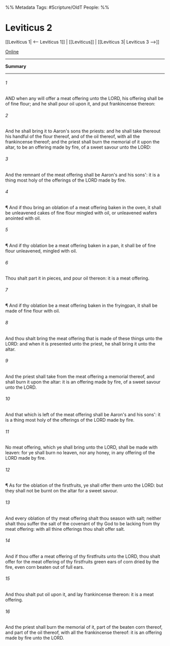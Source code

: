 

%% Metadata
Tags: #Scripture/OldT
People: 
%%
# Leviticus 2
[[Leviticus 1| <-- Leviticus 1]] | [[Leviticus]] | [[Leviticus 3| Leviticus 3 -->]]

[Online](https://churchofjesuschrist.org/study/scriptures/ot/lev/2?lang=eng)

---
__Summary__



---

###### 1
AND when any will offer a meat offering unto the LORD, his offering shall be of fine flour; and he shall pour oil upon it, and put frankincense thereon:
###### 2
And he shall bring it to Aaron's sons the priests: and he shall take thereout his handful of the flour thereof, and of the oil thereof, with all the frankincense thereof; and the priest shall burn the memorial of it upon the altar, to be an offering made by fire, of a sweet savour unto the LORD:
###### 3
And the remnant of the meat offering shall be Aaron's and his sons': it is a thing most holy of the offerings of the LORD made by fire.
###### 4
¶ And if thou bring an oblation of a meat offering baken in the oven, it shall be unleavened cakes of fine flour mingled with oil, or unleavened wafers anointed with oil.
###### 5
¶ And if thy oblation be a meat offering baken in a pan, it shall be of fine flour unleavened, mingled with oil.
###### 6
Thou shalt part it in pieces, and pour oil thereon: it is a meat offering.
###### 7
¶ And if thy oblation be a meat offering baken in the fryingpan, it shall be made of fine flour with oil.
###### 8
And thou shalt bring the meat offering that is made of these things unto the LORD: and when it is presented unto the priest, he shall bring it unto the altar.
###### 9
And the priest shall take from the meat offering a memorial thereof, and shall burn it upon the altar: it is an offering made by fire, of a sweet savour unto the LORD.
###### 10
And that which is left of the meat offering shall be Aaron's and his sons': it is a thing most holy of the offerings of the LORD made by fire.
###### 11
No meat offering, which ye shall bring unto the LORD, shall be made with leaven: for ye shall burn no leaven, nor any honey, in any offering of the LORD made by fire.
###### 12
¶ As for the oblation of the firstfruits, ye shall offer them unto the LORD: but they shall not be burnt on the altar for a sweet savour.
###### 13
And every oblation of thy meat offering shalt thou season with salt; neither shalt thou suffer the salt of the covenant of thy God to be lacking from thy meat offering: with all thine offerings thou shalt offer salt.
###### 14
And if thou offer a meat offering of thy firstfruits unto the LORD, thou shalt offer for the meat offering of thy firstfruits green ears of corn dried by the fire, even corn beaten out of full ears.
###### 15
And thou shalt put oil upon it, and lay frankincense thereon: it is a meat offering.
###### 16
And the priest shall burn the memorial of it, part of the beaten corn thereof, and part of the oil thereof, with all the frankincense thereof: it is an offering made by fire unto the LORD.



